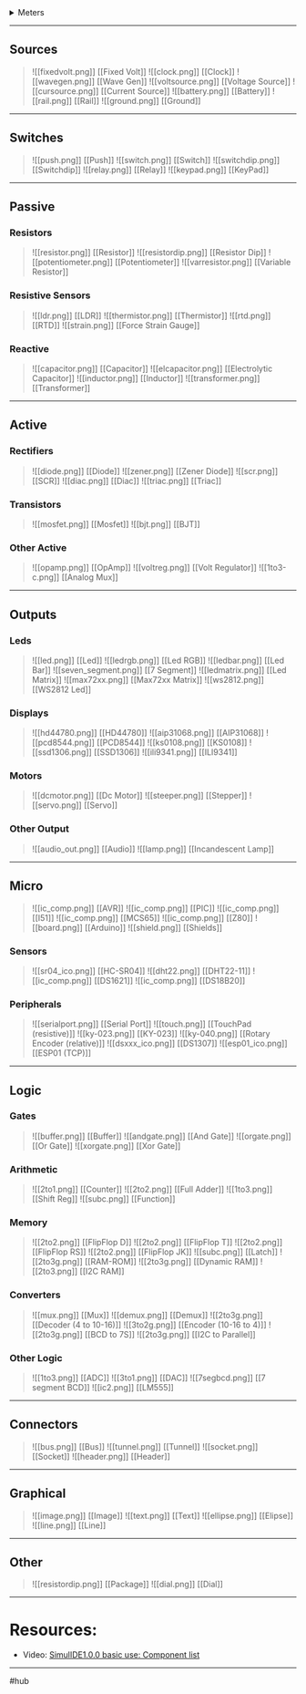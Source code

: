 
<details>
 <summary>Meters</summary>
    ![[probe.png]] [[Probe]] <br>
    ![[voltmeter.png]] [[Voltmeter]] <br>
    ![[ampmeter.png]] [[Ampmeter]] <br>
    ![[freqmeter.png]] [[Freqmeter]] <br>
    ![[oscope.png]] [[Oscilloscope]] <br>
    ![[lanalizer.png]] [[Logic Analyzer]] <br>
</details>

---
## Sources
> ![[fixedvolt.png]] [[Fixed Volt]]
> ![[clock.png]] [[Clock]]
> ![[wavegen.png]] [[Wave Gen]]
> ![[voltsource.png]] [[Voltage Source]]
> ![[cursource.png]] [[Current Source]]
> ![[battery.png]] [[Battery]]
> ![[rail.png]] [[Rail]]
> ![[ground.png]] [[Ground]]
---
## Switches
> ![[push.png]] [[Push]]
> ![[switch.png]] [[Switch]]
> ![[switchdip.png]] [[Switchdip]]
> ![[relay.png]] [[Relay]]
> ![[keypad.png]] [[KeyPad]]
---
## Passive
   ### Resistors
   > ![[resistor.png]] [[Resistor]]
   > ![[resistordip.png]] [[Resistor Dip]]
   > ![[potentiometer.png]] [[Potentiometer]]
   > ![[varresistor.png]] [[Variable Resistor]]
   ### Resistive Sensors
   > ![[ldr.png]] [[LDR]]
   > ![[thermistor.png]] [[Thermistor]]
   > ![[rtd.png]] [[RTD]]
   > ![[strain.png]] [[Force Strain Gauge]]
   ### Reactive
   > ![[capacitor.png]] [[Capacitor]]
   > ![[elcapacitor.png]] [[Electrolytic Capacitor]]
   > ![[inductor.png]] [[Inductor]]
   > ![[transformer.png]] [[Transformer]]
---
## Active
   ### Rectifiers
   > ![[diode.png]] [[Diode]]
   > ![[zener.png]] [[Zener Diode]]
   > ![[scr.png]] [[SCR]]
   > ![[diac.png]] [[Diac]]
   > ![[triac.png]] [[Triac]]
   ### Transistors
   > ![[mosfet.png]] [[Mosfet]]
   > ![[bjt.png]] [[BJT]]
   ### Other Active
   > ![[opamp.png]] [[OpAmp]]
   > ![[voltreg.png]] [[Volt Regulator]]
   > ![[1to3-c.png]] [[Analog Mux]]
---
## Outputs
   ### Leds
   > ![[led.png]] [[Led]]
   > ![[ledrgb.png]] [[Led RGB]]
   > ![[ledbar.png]] [[Led Bar]]
   > ![[seven_segment.png]] [[7 Segment]]
   > ![[ledmatrix.png]] [[Led Matrix]]
   > ![[max72xx.png]] [[Max72xx Matrix]]
   > ![[ws2812.png]] [[WS2812 Led]]
   ### Displays
   > ![[hd44780.png]] [[HD44780]]
   > ![[aip31068.png]] [[AIP31068]]
   > ![[pcd8544.png]] [[PCD8544]]
   > ![[ks0108.png]] [[KS0108]]
   > ![[ssd1306.png]] [[SSD1306]]
   > ![[ili9341.png]] [[ILI9341]]
   ### Motors
   > ![[dcmotor.png]] [[Dc Motor]]
   > ![[steeper.png]] [[Stepper]]
   > ![[servo.png]] [[Servo]]
   ### Other Output
   > ![[audio_out.png]] [[Audio]]
   > ![[lamp.png]] [[Incandescent Lamp]]
---
## Micro
   > ![[ic_comp.png]] [[AVR]]
   > ![[ic_comp.png]] [[PIC]]
   > ![[ic_comp.png]] [[I51]]
   > ![[ic_comp.png]] [[MCS65]]
   > ![[ic_comp.png]] [[Z80]]
   > ![[board.png]] [[Arduino]]
   > ![[shield.png]] [[Shields]]
   ### Sensors
   > ![[sr04_ico.png]] [[HC-SR04]]
   > ![[dht22.png]] [[DHT22-11]]
   > ![[ic_comp.png]] [[DS1621]]
   > ![[ic_comp.png]] [[DS18B20]]
   ### Peripherals
   > ![[serialport.png]] [[Serial Port]]
   > ![[touch.png]] [[TouchPad (resistive)]]
   > ![[ky-023.png]] [[KY-023]]
   > ![[ky-040.png]] [[Rotary Encoder (relative)]]
   > ![[dsxxx_ico.png]] [[DS1307]]
   > ![[esp01_ico.png]] [[ESP01 (TCP)]]
---
## Logic
### Gates
> ![[buffer.png]] [[Buffer]]
> ![[andgate.png]] [[And Gate]]
> ![[orgate.png]] [[Or Gate]]
> ![[xorgate.png]] [[Xor Gate]]
### Arithmetic
> ![[2to1.png]] [[Counter]]
> ![[2to2.png]] [[Full Adder]]
> ![[1to3.png]] [[Shift Reg]]
> ![[subc.png]] [[Function]]
### Memory
> ![[2to2.png]] [[FlipFlop D]]
> ![[2to2.png]] [[FlipFlop T]]
> ![[2to2.png]] [[FlipFlop RS]]
> ![[2to2.png]] [[FlipFlop JK]]
> ![[subc.png]] [[Latch]]
> ![[2to3g.png]] [[RAM-ROM]]
> ![[2to3g.png]] [[Dynamic RAM]]
> ![[2to3.png]] [[I2C RAM]]
### Converters
> ![[mux.png]] [[Mux]]
> ![[demux.png]] [[Demux]]
> ![[2to3g.png]] [[Decoder (4 to 10-16)]]
> ![[3to2g.png]] [[Encoder (10-16 to 4)]]
> ![[2to3g.png]] [[BCD to 7S]]
> ![[2to3g.png]] [[I2C to Parallel]]
### Other Logic
> ![[1to3.png]] [[ADC]]
> ![[3to1.png]] [[DAC]]
> ![[7segbcd.png]] [[7 segment BCD]]
> ![[ic2.png]] [[LM555]]
---
## Connectors
> ![[bus.png]] [[Bus]]
> ![[tunnel.png]] [[Tunnel]]
> ![[socket.png]] [[Socket]]
> ![[header.png]] [[Header]]
---
## Graphical
> ![[image.png]] [[Image]]
> ![[text.png]] [[Text]]
> ![[ellipse.png]] [[Elipse]]
> ![[line.png]] [[Line]]
---
## Other
> ![[resistordip.png]] [[Package]]
> ![[dial.png]] [[Dial]]

---

# Resources:

- Video: [SimulIDE1.0.0 basic use: Component list](https://www.youtube.com/watch?v=E9PQUgfZEjU)

---

#hub
